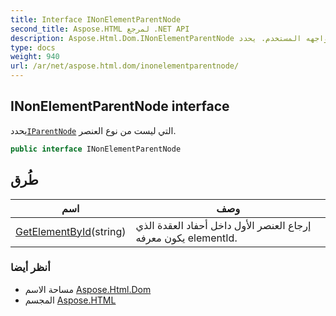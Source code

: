 ```yaml
---
title: Interface INonElementParentNode
second_title: Aspose.HTML لمرجع .NET API
description: Aspose.Html.Dom.INonElementParentNode واجهه المستخدم. يحددIParentNode التي ليست من نوع العنصر.
type: docs
weight: 940
url: /ar/net/aspose.html.dom/inonelementparentnode/
---
```

## INonElementParentNode interface

يحدد[`IParentNode`](../iparentnode/) التي ليست من نوع العنصر.

```csharp
public interface INonElementParentNode
```

## طُرق

| اسم | وصف |
| --- | --- |
| [GetElementById](../../aspose.html.dom/inonelementparentnode/getelementbyid/)(string) | إرجاع العنصر الأول داخل أحفاد العقدة الذي يكون معرفه elementId. |

### أنظر أيضا

* مساحة الاسم [Aspose.Html.Dom](../../aspose.html.dom/)
* المجسم [Aspose.HTML](../../)


